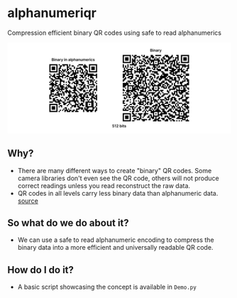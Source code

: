 # alphanumeriqr
Compression efficient binary QR codes using safe to read alphanumerics

![Example image comparing solutions](md_assets/example.png)

## Why?
* There are many different ways to create "binary" QR codes. Some camera libraries don't even see the QR code, others will not produce correct readings unless you read reconstruct the raw data.
* QR codes in all levels carry less binary data than alphanumeric data. [source](https://www.qrcode.com/en/about/version.html)

## So what do we do about it?
* We can use a safe to read alphanumeric encoding to compress the binary data into a more efficient and universally readable QR code.

## How do I do it?
* A basic script showcasing the concept is available in `Demo.py`